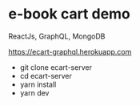 # e-book cart demo

ReactJs, GraphQL, MongoDB

https://ecart-graphql.herokuapp.com

- git clone ecart-server
- cd ecart-server
- yarn install
- yarn dev
